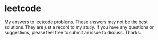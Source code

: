# leetcode
My answers to leetcode problems.  These answers may not be the best solutions.  They are just a record to my study.
If you have any questions or suggestions, please feel free to submit an issue to discuss.
Thanks.
